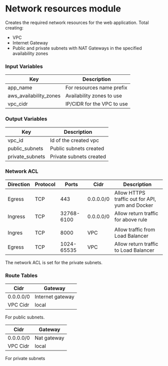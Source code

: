 # Network resources module

Creates the required network resources for the web application.
Total creating:
- VPC
- Internet Gateway
- Public and private subnets with NAT Gateways in the specified availability zones
### Input Variables

| Key                    | Description                |
| ---------------------- | -------------------------- |
| app_name               | For resources name prefix  |
| aws_availability_zones | Availability zones to use  |
| vpc_cidr               | IP/CIDR for the VPC to use |
### Output Variables

| Key             | Description             |
| --------------- | ----------------------- |
| vpc_id          | Id of the created vpc   |
| public_subnets  | Public subnets created  |
| private_subnets | Private subnets created |

### Network ACL

| Direction | Protocol | Ports      | Cidr      | Description                                     |
| --------- | -------- | ---------- | --------- | ----------------------------------------------- |
| Egress    | TCP | 443        | 0.0.0.0/0 | Allow HTTPS traffic out for API, yum and Docker |
| Ingress   | TCP | 32768-6100 | 0.0.0.0/0 | Allow return traffic for above rule             |
|           |            |           |                                                 |
| Ingres    | TCP | 8000       | VPC       | Allow traffic from Load Balancer                |
| Egress    | TCP | 1024-65535 | VPC       | Allow return traffic to Load Balancer           |

The network ACL is set for the private subnets.

### Route Tables

| Cidr      | Gateway          |
| --------- | ---------------- |
| 0.0.0.0/0 | Internet gateway |
| VPC Cidr  | local            |

For public subnets.

| Cidr      | Gateway     |
| --------- | ----------- |
| 0.0.0.0/0 | Nat gateway |
| VPC Cidr  | local       |

For private subnets